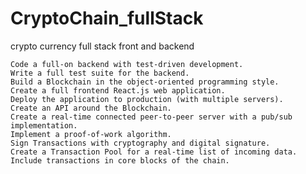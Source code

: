 # CryptoChain_fullStack
crypto currency full stack front and backend

    Code a full-on backend with test-driven development.
    Write a full test suite for the backend.
    Build a Blockchain in the object-oriented programming style.
    Create a full frontend React.js web application.
    Deploy the application to production (with multiple servers).
    Create an API around the Blockchain.
    Create a real-time connected peer-to-peer server with a pub/sub implementation.
    Implement a proof-of-work algorithm.
    Sign Transactions with cryptography and digital signature.
    Create a Transaction Pool for a real-time list of incoming data.
    Include transactions in core blocks of the chain.

